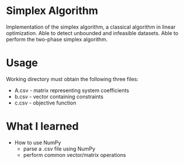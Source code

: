 # Simplex Algorithm
Implementation of the simplex algorithm, a classical algorithm in linear optimization. 
Able to detect unbounded and infeasible datasets. Able to perform the two-phase simplex algorithm.

# Usage
Working directory must obtain the following three files:
  * A.csv - matrix representing system coefficients
  * b.csv - vector containing constraints
  * c.csv - objective function

# What I learned
* How to use NumPy
   * parse a .csv file using NumPy
   * perform common vector/matrix operations
